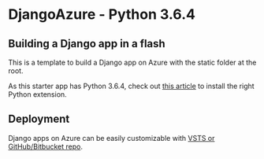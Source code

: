 # DjangoAzure - Python 3.6.4 



## Building a Django app in a flash

This is a template to build a Django app on Azure with the static folder at the root. 

As this starter app has Python 3.6.4,  check out [this article](https://docs.microsoft.com/en-us/visualstudio/python/managing-python-on-azure-app-service) to install the right Python extension. 



## Deployment

Django apps on Azure can be easily customizable with [VSTS or GitHub/Bitbucket repo](https://docs.microsoft.com/en-us/vsts/build-release/apps/cd/azure/aspnet-core-to-azure-webapp?tabs=github).
